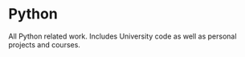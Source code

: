 # Python
All Python related work. Includes University code as well as personal projects and courses.
